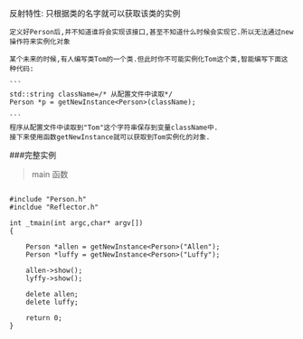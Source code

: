 反射特性:
    只根据类的名字就可以获取该类的实例
    
    定义好Person后,并不知道谁将会实现该接口,甚至不知道什么时候会实现它.所以无法通过new操作符来实例化对象
    
    某个未来的时候,有人编写类Tom的一个类.但此时你不可能实例化Tom这个类,智能编写下面这种代码:
    
    ```
    std::string className=/* 从配置文件中读取*/
    Person *p = getNewInstance<Person>(className);
    
    ```
    程序从配置文件中读取到"Tom"这个字符串保存到变量className中.
    接下来使用函数getNewInstance就可以获取到Tom实例化的对象.
    
    
###完整实例

>main 函数
```

#include "Person.h"
#incldue "Reflector.h"

int _tmain(int argc,char* argv[])
{
    
    Person *allen = getNewInstance<Person>("Allen");
    Person *luffy = getNewInstance<Person>("Luffy");
    
    allen->show();
    lyffy->show();
    
    delete allen;
    delete luffy;
    
    return 0;
}

```

